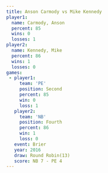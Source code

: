 ```yaml
---
title: Anson Carmody vs Mike Kennedy
player1:              
  name: Carmody, Anson
  percent: 85         
  wins: 0             
  losses: 1           
player2:              
  name: Kennedy, Mike 
  percent: 86         
  wins: 1             
  losses: 0           
games:
 - player1:          
     team: 'PE'      
     position: Second
     percent: 85     
     win: 0          
     loss: 1         
   player2:          
     team: 'NB'      
     position: Fourth
     percent: 86     
     win: 1          
     loss: 0         
   event: Brier         
   year: 2016           
   draw: Round Robin(13)
   score: NB 7 - PE 4   
---
```

